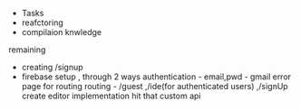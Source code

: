 - Tasks
- reafctoring
- compilaion knwledge

remaining
- creating /signup
- firebase setup , through 2 ways authentication - email,pwd - gmail
error page for routing
routing - /guest ,/ide(for authenticated users) ,/signUp
create editor implementation
hit that custom api
